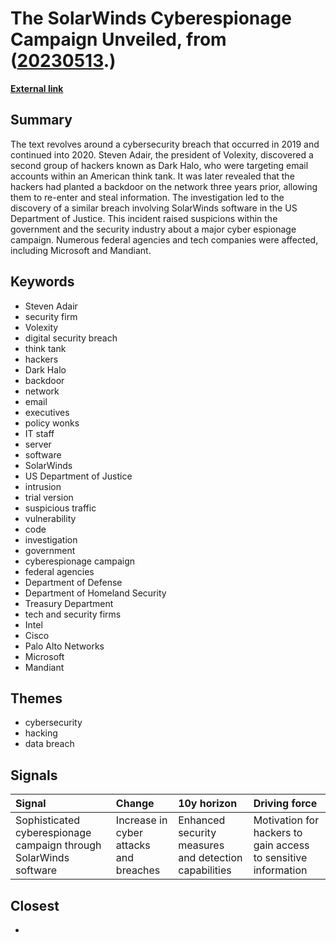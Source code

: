 # __The SolarWinds Cyberespionage Campaign Unveiled__, from ([20230513](https://kghosh.substack.com/p/20230513).)

__[External link](https://www.wired.com/story/the-untold-story-of-solarwinds-the-boldest-supply-chain-hack-ever/?mc_cid=1fb19f5898&mc_eid=a2c3c6d032&utm_source=substack&utm_medium=email)__



## Summary

The text revolves around a cybersecurity breach that occurred in 2019 and continued into 2020. Steven Adair, the president of Volexity, discovered a second group of hackers known as Dark Halo, who were targeting email accounts within an American think tank. It was later revealed that the hackers had planted a backdoor on the network three years prior, allowing them to re-enter and steal information. The investigation led to the discovery of a similar breach involving SolarWinds software in the US Department of Justice. This incident raised suspicions within the government and the security industry about a major cyber espionage campaign. Numerous federal agencies and tech companies were affected, including Microsoft and Mandiant.

## Keywords

* Steven Adair
* security firm
* Volexity
* digital security breach
* think tank
* hackers
* Dark Halo
* backdoor
* network
* email
* executives
* policy wonks
* IT staff
* server
* software
* SolarWinds
* US Department of Justice
* intrusion
* trial version
* suspicious traffic
* vulnerability
* code
* investigation
* government
* cyberespionage campaign
* federal agencies
* Department of Defense
* Department of Homeland Security
* Treasury Department
* tech and security firms
* Intel
* Cisco
* Palo Alto Networks
* Microsoft
* Mandiant

## Themes

* cybersecurity
* hacking
* data breach

## Signals

| Signal                                                            | Change                                 | 10y horizon                                           | Driving force                                                  |
|:------------------------------------------------------------------|:---------------------------------------|:------------------------------------------------------|:---------------------------------------------------------------|
| Sophisticated cyberespionage campaign through SolarWinds software | Increase in cyber attacks and breaches | Enhanced security measures and detection capabilities | Motivation for hackers to gain access to sensitive information |

## Closest

* 